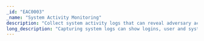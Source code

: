 ```yaml
---
_id: "EAC0003"
_name: "System Activity Monitoring"
description: "Collect system activity logs that can reveal adversary activity."
long_description: "Capturing system logs can show logins, user and system events, etc. A defender can use such inherent system logging to study and collect first-hand observations about the adversary’s actions and tools.  This data can be sent to a centralized collection location for further analysis. Careful planning should be used to guide which system logs are collected and at what level. If the logging level is set too high or too many system logs are collected, the defender may be blinded by the excess data. For example, understanding the adversary’s known TTPs will highlight resources the adversary is likely to touch and therefore which system logs are likely to capture adversary activity.  Overall, System Activity Monitoring is essential to maintain situational awareness of adversarial activities in order to ensure operational safety and progress towards operational goals. Careful pre-operational planning should be done to properly instrument the engagement environment. This will ensure that all key network traffic is collected."
---
```

